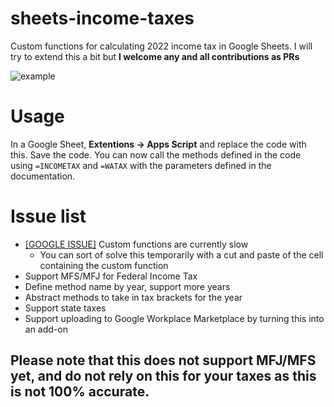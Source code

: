 # sheets-income-taxes
Custom functions for calculating 2022 income tax in Google Sheets. I will try to extend this a bit but **I welcome any and all contributions as PRs**

![example](https://user-images.githubusercontent.com/8934469/159044802-b54fde75-4f00-4256-9a8b-c6c2f20c627f.png)

# Usage
In a Google Sheet, **Extentions -> Apps Script** and replace the code with this. Save the code. You can now call the methods defined in the code using `=INCOMETAX` and `=WATAX` with the parameters defined in the documentation.

# Issue list
* [[GOOGLE ISSUE]](https://issuetracker.google.com/issues/222342097?pli=1) Custom functions are currently slow
  * You can sort of solve this temporarily with a cut and paste of the cell containing the custom function
* Support MFS/MFJ for Federal Income Tax
* Define method name by year, support more years
* Abstract methods to take in tax brackets for the year
* Support state taxes
* Support uploading to Google Workplace Marketplace by turning this into an add-on

## Please note that this does not support MFJ/MFS yet, and do not rely on this for your taxes as this is not 100% accurate.
